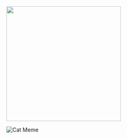 <img src="https://i.pinimg.com/originals/23/51/bc/2351bc65b2b5d75cef146b7edddf805b.gif" height=300/>

![Cat Meme](https://i.pinimg.com/originals/23/51/bc/2351bc65b2b5d75cef146b7edddf805b.gif)
